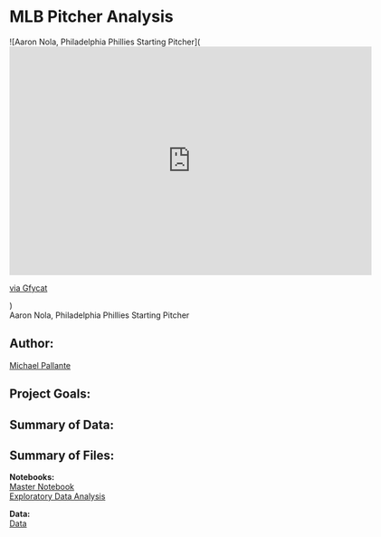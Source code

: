 # MLB Pitcher Analysis

![Aaron Nola, Philadelphia Phillies Starting Pitcher](<iframe src='https://gfycat.com/ifr/YearlySlowAmericanbobtail' frameborder='0' scrolling='no' allowfullscreen width='640' height='404'></iframe><p> <a href="https://gfycat.com/yearlyslowamericanbobtail">via Gfycat</a></p>)
<br>
Aaron Nola, Philadelphia Phillies Starting Pitcher

## Author: 

[Michael Pallante](https://github.com/michaelpallante)

## Project Goals:



## Summary of Data:



## Summary of Files:

**Notebooks:**
<br>
[Master Notebook]()
<br>
[Exploratory Data Analysis]()

**Data:**
<br>
[Data]()
